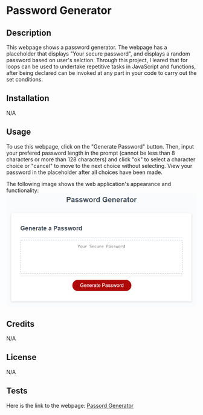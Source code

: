 # Password Generator


## Description


This webpage shows a password generator. The webpage has a placeholder that displays "Your secure password", and displays a random password based on user's selction. Through this project, I leared that for loops can be used to undertake repetitive tasks in JavaScript and functions, after being declared can be invoked at any part in your code to carry out the set conditions.


## Installation


N/A


## Usage


To use this webpage, click on the "Generate Password" button. Then, input your prefered password length in the prompt (cannot be less than 8 characters or more than 128 characters) and click "ok" to select a character choice or "cancel" to move to the next choice without selecting. View your password in the placeholder after all choices have been made.

The following image shows the web application's appearance and functionality:
![The Password Generator webpage includes a header, a card containing a heading and a placeholder, and a red button containing a "Generate Password" text in white found below the placeholder.](./assets/screenshot.png)

## Credits


N/A


## License


N/A


## Tests


Here is the link to the webpage:
[Passord Generator](https://wdverse.github.io/Password-generator/)